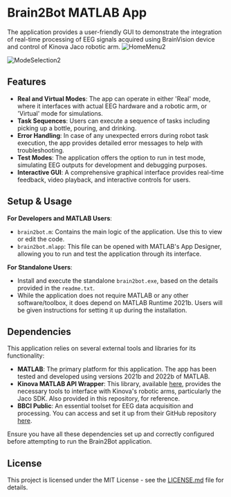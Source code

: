 # Brain2Bot MATLAB App

The application provides a user-friendly GUI to demonstrate the integration of real-time processing of EEG signals acquired using BrainVision device and control of Kinova Jaco robotic arm.
![HomeMenu2](https://github.com/heybshin/brain2bot-matlab-app/assets/57985020/a46d756a-f5a0-49f9-a6a8-ebf4954684d4)

![ModeSelection2](https://github.com/heybshin/brain2bot-matlab-app/assets/57985020/5c208bde-aaf5-4745-9530-8590d0f0aac1)


## Features

- **Real and Virtual Modes**: The app can operate in either 'Real' mode, where it interfaces with actual EEG hardware and a robotic arm, or 'Virtual' mode for simulations.
- **Task Sequences**: Users can execute a sequence of tasks including picking up a bottle, pouring, and drinking.
- **Error Handling**: In case of any unexpected errors during robot task execution, the app provides detailed error messages to help with troubleshooting.
- **Test Modes**: The application offers the option to run in test mode, simulating EEG outputs for development and debugging purposes.
- **Interactive GUI**: A comprehensive graphical interface provides real-time feedback, video playback, and interactive controls for users.

## Setup & Usage

**For Developers and MATLAB Users**:
- `brain2bot.m`: Contains the main logic of the application. Use this to view or edit the code.
- `brain2bot.mlapp`: This file can be opened with MATLAB's App Designer, allowing you to run and test the application through its interface.

**For Standalone Users**:
- Install and execute the standalone `brain2bot.exe`, based on the details provided in the `readme.txt`. 
- While the application does not require MATLAB or any other software/toolbox, it does depend on MATLAB Runtime 2021b. Users will be given instructions for setting it up during the installation.

## Dependencies

This application relies on several external tools and libraries for its functionality:

- **MATLAB**: The primary platform for this application. The app has been tested and developed using versions 2021b and 2022b of MATLAB.
- **Kinova MATLAB API Wrapper**: This library, available [here](https://github.com/Kinovarobotics/matlab_Kinovaapi_wrapper), provides the necessary tools to interface with Kinova's robotic arms, particularly the Jaco SDK. Also provided in this repository, for reference.
- **BBCI Public**: An essential toolset for EEG data acquisition and processing. You can access and set it up from their GitHub repository [here](https://github.com/bbci/bbci_public).

Ensure you have all these dependencies set up and correctly configured before attempting to run the Brain2Bot application.

## License

This project is licensed under the MIT License - see the [LICENSE.md](LICENSE.md) file for details.
